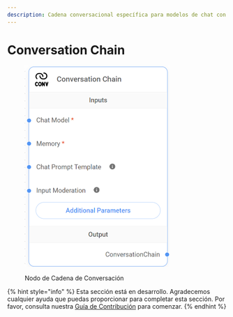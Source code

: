 ```yaml
---
description: Cadena conversacional específica para modelos de chat con memoria.
---
```


# Conversation Chain

<figure><img src="../../../../.gitbook/assets/image (30).png" alt="" width="332"><figcaption><p>Nodo de Cadena de Conversación</p></figcaption></figure>

{% hint style="info" %}
Esta sección está en desarrollo. Agradecemos cualquier ayuda que puedas proporcionar para completar esta sección. Por favor, consulta nuestra [Guía de Contribución](../../../../contributing/) para comenzar.
{% endhint %}
